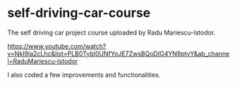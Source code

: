 # self-driving-car-course
The self driving car project course uploaded by Radu Mariescu-Istodor.

https://www.youtube.com/watch?v=NkI9ia2cLhc&list=PLB0Tybl0UNfYoJE7ZwsBQoDIG4YN9ptyY&ab_channel=RaduMariescu-Istodor

I also coded a few improvements and functionalities.
